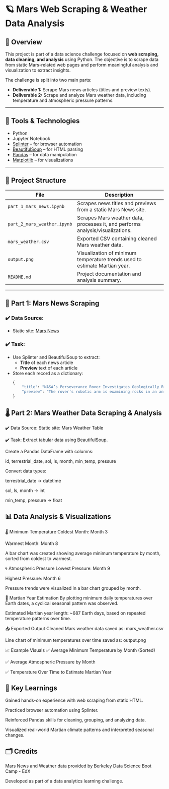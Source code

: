 # 🪐 Mars Web Scraping & Weather Data Analysis #

## 🚀 Overview

This project is part of a data science challenge focused on **web scraping, data cleaning, and analysis** using Python. The objective is to scrape data from static Mars-related web pages and perform meaningful analysis and visualization to extract insights.

The challenge is split into two main parts:

- **Deliverable 1:** Scrape Mars news articles (titles and preview texts).
- **Deliverable 2:** Scrape and analyze Mars weather data, including temperature and atmospheric pressure patterns.

---

## 🔧 Tools & Technologies

- Python   
- Jupyter Notebook  
- [Splinter](https://splinter.readthedocs.io/en/latest/) – for browser automation  
- [BeautifulSoup](https://www.crummy.com/software/BeautifulSoup/) – for HTML parsing  
- [Pandas](https://pandas.pydata.org/) – for data manipulation  
- [Matplotlib](https://matplotlib.org/) – for visualizations  

---

## 📂 Project Structure

| File                         | Description                                                                 |
|------------------------------|-----------------------------------------------------------------------------|
| `part_1_mars_news.ipynb`     | Scrapes news titles and previews from a static Mars News site.             |
| `part_2_mars_weather.ipynb`  | Scrapes Mars weather data, processes it, and performs analysis/visualizations. |
| `mars_weather.csv`           | Exported CSV containing cleaned Mars weather data.                         |
| `output.png`                 | Visualization of minimum temperature trends used to estimate Martian year. |
| `README.md`                  | Project documentation and analysis summary.                                |

---

## 📰 Part 1: Mars News Scraping

### ✔️ Data Source:
- Static site: [Mars News](https://static.bc-edx.com/data/web/mars_news/index.html)

### ✔️ Task:
- Use Splinter and BeautifulSoup to extract:
  - **Title** of each news article
  - **Preview** text of each article
- Store each record as a dictionary:
  ```python
  {
      "title": "NASA’s Perseverance Rover Investigates Geologically Rich Mars Terrain",
      "preview": "The rover’s robotic arm is examining rocks in an ancient river delta."
  }

## 🌡️ Part 2: Mars Weather Data Scraping & Analysis
✔️ Data Source:
Static site: Mars Weather Table

✔️ Task:
Extract tabular data using BeautifulSoup.

Create a Pandas DataFrame with columns:

id, terrestrial_date, sol, ls, month, min_temp, pressure

Convert data types:

terrestrial_date → datetime

sol, ls, month → int

min_temp, pressure → float

## 📊 Data Analysis & Visualizations
🌡️ Minimum Temperature
Coldest Month: Month 3

Warmest Month: Month 8

A bar chart was created showing average minimum temperature by month, sorted from coldest to warmest.

🌀 Atmospheric Pressure
Lowest Pressure: Month 9

Highest Pressure: Month 6

Pressure trends were visualized in a bar chart grouped by month.

📆 Martian Year Estimation
By plotting minimum daily temperatures over Earth dates, a cyclical seasonal pattern was observed.

Estimated Martian year length: ~687 Earth days, based on repeated temperature patterns over time.

📤 Exported Output
Cleaned Mars weather data saved as: mars_weather.csv

Line chart of minimum temperatures over time saved as: output.png

📈 Example Visuals
✅ Average Minimum Temperature by Month (Sorted)

✅ Average Atmospheric Pressure by Month

✅ Temperature Over Time to Estimate Martian Year

## 🧠 Key Learnings
Gained hands-on experience with web scraping from static HTML.

Practiced browser automation using Splinter.

Reinforced Pandas skills for cleaning, grouping, and analyzing data.

Visualized real-world Martian climate patterns and interpreted seasonal changes.

## 🗂️ Credits
Mars News and Weather data provided by Berkeley Data Science Boot Camp - EdX

Developed as part of a data analytics learning challenge.

